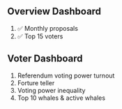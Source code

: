 ## Overview Dashboard
1. ✅ Monthly proposals
2. ✅ Top 15 voters

## Voter Dashboard
1. Referendum voting power turnout
2. Forture teller
3. Voting power inequality
4. Top 10 whales & active whales